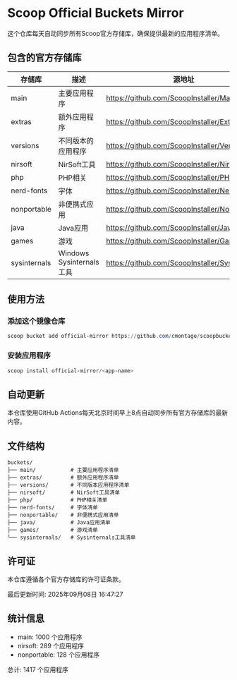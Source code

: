 # Scoop Official Buckets Mirror

这个仓库每天自动同步所有Scoop官方存储库，确保提供最新的应用程序清单。

## 包含的官方存储库

| 存储库 | 描述 | 源地址 |
|--------|------|---------|
| main | 主要应用程序 | https://github.com/ScoopInstaller/Main |
| extras | 额外应用程序 | https://github.com/ScoopInstaller/Extras |
| versions | 不同版本的应用程序 | https://github.com/ScoopInstaller/Versions |
| nirsoft | NirSoft工具 | https://github.com/ScoopInstaller/Nirsoft |
| php | PHP相关 | https://github.com/ScoopInstaller/PHP |
| nerd-fonts | 字体 | https://github.com/ScoopInstaller/Nerd-Fonts |
| nonportable | 非便携式应用 | https://github.com/ScoopInstaller/Nonportable |
| java | Java应用 | https://github.com/ScoopInstaller/Java |
| games | 游戏 | https://github.com/ScoopInstaller/Games |
| sysinternals | Windows Sysinternals工具 | https://github.com/ScoopInstaller/Sysinternals |

## 使用方法

### 添加这个镜像仓库
```powershell
scoop bucket add official-mirror https://github.com/cmontage/scoopbucket-official
```

### 安装应用程序
```powershell
scoop install official-mirror/<app-name>
```

## 自动更新

本仓库使用GitHub Actions每天北京时间早上8点自动同步所有官方存储库的最新内容。

## 文件结构

```
buckets/
├── main/           # 主要应用程序清单
├── extras/         # 额外应用程序清单  
├── versions/       # 不同版本应用程序清单
├── nirsoft/        # NirSoft工具清单
├── php/            # PHP相关清单
├── nerd-fonts/     # 字体清单
├── nonportable/    # 非便携式应用清单
├── java/           # Java应用清单
├── games/          # 游戏清单
└── sysinternals/   # Sysinternals工具清单
```

## 许可证

本仓库遵循各个官方存储库的许可证条款。

最后更新时间: 2025年09月08日 16:47:27

## 统计信息

- main: 1000 个应用程序
- nirsoft: 289 个应用程序
- nonportable: 128 个应用程序

总计: 1417 个应用程序

